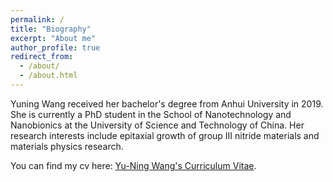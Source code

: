 ```yaml
---
permalink: /
title: "Biography"
excerpt: "About me"
author_profile: true
redirect_from: 
  - /about/
  - /about.html
---
```


Yuning Wang received her bachelor's degree from Anhui University in 2019. She is currently a PhD student in the School of Nanotechnology and Nanobionics at the University of Science and Technology of China. Her research interests include epitaxial growth of group III nitride materials and materials physics research.

You can find my cv here: [Yu-Ning Wang's Curriculum Vitae](../assets/Curriculum_Vitae.pdf).


